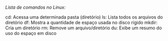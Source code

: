 *Lista de comandos no Linux:*

cd: Acessa uma determinada pasta (diretório)
ls: Lista todos os arquivos do diretório
df: Mostra a quantidade de espaço usada no disco rígido
mkdir: Cria um diretório
rm: Remove um arquivo/diretório
du: Exibe um resumo do uso do espaço em disco

